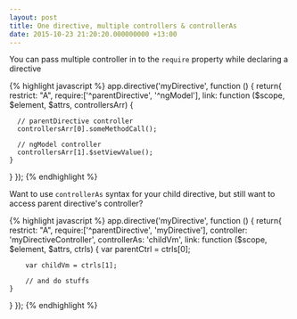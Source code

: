 ```yaml
---
layout: post
title: One directive, multiple controllers & controllerAs
date: 2015-10-23 21:20:20.000000000 +13:00
---
```

You can pass multiple controller in to the `require` property while declaring a directive

{% highlight javascript %}
app.directive('myDirective', function () {
  return{
    restrict: "A",
    require:['^parentDirective', '^ngModel'],
    link: function ($scope, $element, $attrs, controllersArr) {

      // parentDirective controller
      controllersArr[0].someMethodCall();

      // ngModel controller
      controllersArr[1].$setViewValue();
    }
  }
});
{% endhighlight %}

Want to use `controllerAs` syntax for your child directive, but still want to access parent directive's controller?

{% highlight javascript %}
app.directive('myDirective', function () {
  return{
    restrict: "A",
    require:['^parentDirective', 'myDirective'],
    controller: 'myDirectiveController',
    controllerAs: 'childVm',
    link: function ($scope, $element, $attrs, ctrls) {
		var parentCtrl = ctrls[0];

        var childVm = ctrls[1];

        // and do stuffs
    }
  }
});
{% endhighlight %}
